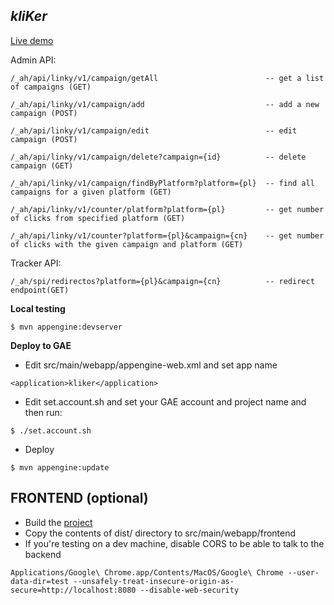 *kliKer*
------------------------------------
[Live demo](https://klikerpiker.appspot.com)


Admin API:

```
/_ah/api/linky/v1/campaign/getAll                        -- get a list of campaigns (GET)

/_ah/api/linky/v1/campaign/add                           -- add a new campaign (POST)

/_ah/api/linky/v1/campaign/edit                          -- edit campaign (POST)

/_ah/api/linky/v1/campaign/delete?campaign={id}          -- delete campaign (GET)    

/_ah/api/linky/v1/campaign/findByPlatform?platform={pl}  -- find all campaigns for a given platform (GET)  

/_ah/api/linky/v1/counter/platform?platform={pl}         -- get number of clicks from specified platform (GET)

/_ah/api/linky/v1/counter?platform={pl}&campaign={cn}    -- get number of clicks with the given campaign and platform (GET)

```

Tracker API:
```
/_ah/spi/redirectos?platform={pl}&campaign={cn}          -- redirect endpoint(GET)

```

**Local testing**
```
$ mvn appengine:devserver
```


**Deploy to GAE**
* Edit src/main/webapp/appengine-web.xml and set app name 
```
<application>kliker</application>
```

* Edit set.account.sh and set your GAE account and project name and then run: 
```
$ ./set.account.sh
```
 
* Deploy
```
$ mvn appengine:update
```

## FRONTEND (optional)
* Build the [project](https://github.com/maslick/kliker-ui)
* Copy the contents of dist/ directory to src/main/webapp/frontend
* If you're testing on a dev machine, disable CORS to be able to talk to the backend

```
Applications/Google\ Chrome.app/Contents/MacOS/Google\ Chrome --user-data-dir=test --unsafely-treat-insecure-origin-as-secure=http://localhost:8080 --disable-web-security
```


